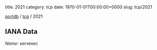 title: 2021
category: tcp
date: 1970-01-01T00:00:00+0000
slug: tcp/2021

[portdb](/) / [tcp](/category/tcp.html) / 2021


## IANA Data

_Name:_ servexec

